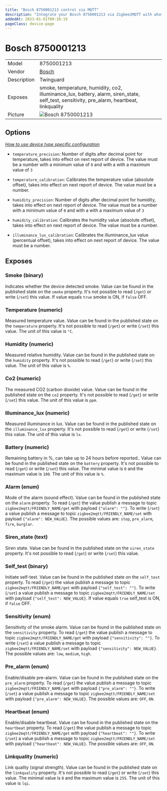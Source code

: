 ```yaml
---
title: "Bosch 8750001213 control via MQTT"
description: "Integrate your Bosch 8750001213 via Zigbee2MQTT with whatever smart home infrastructure you are using without the vendor's bridge or gateway."
addedAt: 2023-01-01T09:10:19
pageClass: device-page
---
```


<!-- !!!! -->
<!-- ATTENTION: This file is auto-generated through docgen! -->
<!-- You can only edit the "Notes"-Section between the two comment lines "Notes BEGIN" and "Notes END". -->
<!-- Do not use h1 or h2 heading within "## Notes"-Section. -->
<!-- !!!! -->

# Bosch 8750001213

|     |     |
|-----|-----|
| Model | 8750001213  |
| Vendor  | [Bosch](/supported-devices/#v=Bosch)  |
| Description | Twinguard |
| Exposes | smoke, temperature, humidity, co2, illuminance_lux, battery, alarm, siren_state, self_test, sensitivity, pre_alarm, heartbeat, linkquality |
| Picture | ![Bosch 8750001213](https://www.zigbee2mqtt.io/images/devices/8750001213.jpg) |


<!-- Notes BEGIN: You can edit here. Add "## Notes" headline if not already present. -->


<!-- Notes END: Do not edit below this line -->


## Options
*[How to use device type specific configuration](../guide/configuration/devices-groups.md#specific-device-options)*

* `temperature_precision`: Number of digits after decimal point for temperature, takes into effect on next report of device. The value must be a number with a minimum value of `0` and with a with a maximum value of `3`

* `temperature_calibration`: Calibrates the temperature value (absolute offset), takes into effect on next report of device. The value must be a number.

* `humidity_precision`: Number of digits after decimal point for humidity, takes into effect on next report of device. The value must be a number with a minimum value of `0` and with a with a maximum value of `3`

* `humidity_calibration`: Calibrates the humidity value (absolute offset), takes into effect on next report of device. The value must be a number.

* `illuminance_lux_calibration`: Calibrates the illuminance_lux value (percentual offset), takes into effect on next report of device. The value must be a number.


## Exposes

### Smoke (binary)
Indicates whether the device detected smoke.
Value can be found in the published state on the `smoke` property.
It's not possible to read (`/get`) or write (`/set`) this value.
If value equals `true` smoke is ON, if `false` OFF.

### Temperature (numeric)
Measured temperature value.
Value can be found in the published state on the `temperature` property.
It's not possible to read (`/get`) or write (`/set`) this value.
The unit of this value is `°C`.

### Humidity (numeric)
Measured relative humidity.
Value can be found in the published state on the `humidity` property.
It's not possible to read (`/get`) or write (`/set`) this value.
The unit of this value is `%`.

### Co2 (numeric)
The measured CO2 (carbon dioxide) value.
Value can be found in the published state on the `co2` property.
It's not possible to read (`/get`) or write (`/set`) this value.
The unit of this value is `ppm`.

### Illuminance_lux (numeric)
Measured illuminance in lux.
Value can be found in the published state on the `illuminance_lux` property.
It's not possible to read (`/get`) or write (`/set`) this value.
The unit of this value is `lx`.

### Battery (numeric)
Remaining battery in %, can take up to 24 hours before reported..
Value can be found in the published state on the `battery` property.
It's not possible to read (`/get`) or write (`/set`) this value.
The minimal value is `0` and the maximum value is `100`.
The unit of this value is `%`.

### Alarm (enum)
Mode of the alarm (sound effect).
Value can be found in the published state on the `alarm` property.
To read (`/get`) the value publish a message to topic `zigbee2mqtt/FRIENDLY_NAME/get` with payload `{"alarm": ""}`.
To write (`/set`) a value publish a message to topic `zigbee2mqtt/FRIENDLY_NAME/set` with payload `{"alarm": NEW_VALUE}`.
The possible values are: `stop`, `pre_alarm`, `fire`, `burglar`.

### Siren_state (text)
Siren state.
Value can be found in the published state on the `siren_state` property.
It's not possible to read (`/get`) or write (`/set`) this value.

### Self_test (binary)
Initiate self-test.
Value can be found in the published state on the `self_test` property.
To read (`/get`) the value publish a message to topic `zigbee2mqtt/FRIENDLY_NAME/get` with payload `{"self_test": ""}`.
To write (`/set`) a value publish a message to topic `zigbee2mqtt/FRIENDLY_NAME/set` with payload `{"self_test": NEW_VALUE}`.
If value equals `true` self_test is ON, if `false` OFF.

### Sensitivity (enum)
Sensitivity of the smoke alarm.
Value can be found in the published state on the `sensitivity` property.
To read (`/get`) the value publish a message to topic `zigbee2mqtt/FRIENDLY_NAME/get` with payload `{"sensitivity": ""}`.
To write (`/set`) a value publish a message to topic `zigbee2mqtt/FRIENDLY_NAME/set` with payload `{"sensitivity": NEW_VALUE}`.
The possible values are: `low`, `medium`, `high`.

### Pre_alarm (enum)
Enable/disable pre-alarm.
Value can be found in the published state on the `pre_alarm` property.
To read (`/get`) the value publish a message to topic `zigbee2mqtt/FRIENDLY_NAME/get` with payload `{"pre_alarm": ""}`.
To write (`/set`) a value publish a message to topic `zigbee2mqtt/FRIENDLY_NAME/set` with payload `{"pre_alarm": NEW_VALUE}`.
The possible values are: `OFF`, `ON`.

### Heartbeat (enum)
Enable/disable heartbeat.
Value can be found in the published state on the `heartbeat` property.
To read (`/get`) the value publish a message to topic `zigbee2mqtt/FRIENDLY_NAME/get` with payload `{"heartbeat": ""}`.
To write (`/set`) a value publish a message to topic `zigbee2mqtt/FRIENDLY_NAME/set` with payload `{"heartbeat": NEW_VALUE}`.
The possible values are: `OFF`, `ON`.

### Linkquality (numeric)
Link quality (signal strength).
Value can be found in the published state on the `linkquality` property.
It's not possible to read (`/get`) or write (`/set`) this value.
The minimal value is `0` and the maximum value is `255`.
The unit of this value is `lqi`.

